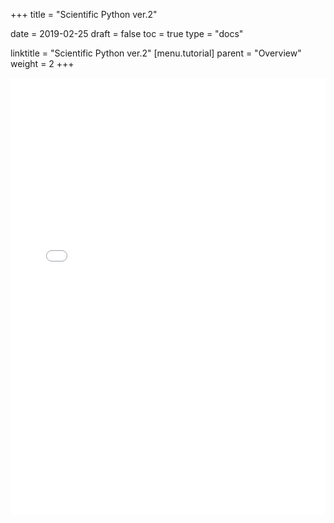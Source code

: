 +++
title = "Scientific Python ver.2"

date = 2019-02-25
draft = false
toc = true
type = "docs"

linktitle = "Scientific Python ver.2"
[menu.tutorial]
  parent = "Overview"
  weight = 2
+++
<iframe
      src="/tutorial/sp_v2.html"
      width="100%"
      height="700px"
      style="border:none;">
    </iframe>

